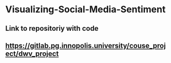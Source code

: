 # Visualizing-Social-Media-Sentiment

## Link to repositoriy with code 
## https://gitlab.pg.innopolis.university/couse_project/dwv_project
